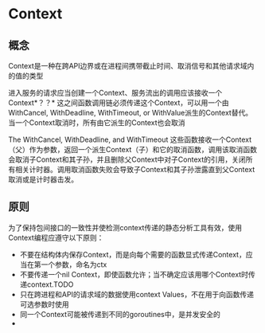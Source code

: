 # Context

## 概念

Context是一种在跨API边界或在进程间携带截止时间、取消信号和其他请求域内的值的类型

进入服务的请求应当创建一个Context、服务流出的调用应该接收一个Context*？？* 这之间函数调用链必须传递这个Context，可以用一个由WithCancel, WithDeadline, WithTimeout, or WithValue派生的Context替代。当一个Context取消时，所有由它派生的Context也会取消

 The WithCancel, WithDeadline, and WithTimeout 这些函数接收一个Context（父）作为参数，返回一个派生Context（子）和它的取消函数，调用该取消函数会取消子Context和其子孙，并且删除父Context中对子Context的引用，关闭所有相关计时器。调用取消函数失败会导致子Context和其子孙泄露直到父Context取消或是计时器击发。

## 原则

为了保持包间接口的一致性并使检测context传递的静态分析工具有效，使用Context编程应遵守以下原则：

- 不要在结构体内保存Context，而是向每个需要的函数显式传递Context，应当在第一个参数，命名为ctx
- 不要传递一个nil Context，即使函数允许；当不确定应该用哪个Context时传递context.TODO
- 只在跨进程和API的请求域的数据使用context Values，不在用于向函数传递可选参数时使用
- 同一个Context可能被传递到不同的goroutines中，是并发安全的
- 